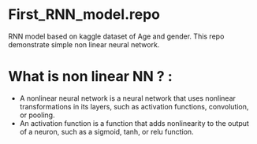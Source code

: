 # First_RNN_model.repo
RNN model based on kaggle dataset of Age and gender. This repo demonstrate simple non linear neural network.
# What is non linear NN ? :
- A nonlinear neural network is a neural network that uses nonlinear transformations in its layers, such as activation functions, convolution, or pooling.
- An activation function is a function that adds nonlinearity to the output of a neuron, such as a sigmoid, tanh, or relu function.
